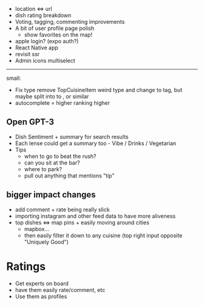 - location <=> url
- dish rating breakdown
- Voting, tagging, commenting improvements
- A bit of user profile page polish
  - show favorites on the map!
- apple login? (expo auth?)
- React Native app
- revisit ssr
- Admin icons multiselect

---

small:

- Fix <Dish /> type remove TopCuisineItem weird type and change to tag, but maybe split into to <DishFromTag />, <DishFromRestaurant /> or similar
- autocomplete = higher ranking higher

## Open GPT-3

- Dish Sentiment + summary for search results
- Each lense could get a summary too - Vibe / Drinks / Vegetarian
- Tips
  - when to go to beat the rush?
  - can you sit at the bar?
  - where to park?
  - pull out anything that mentions "tip"

## bigger impact changes

- add comment + rate being really slick
- importing instagram and other feed data to have more aliveness
- top dishes <=> map pins + easily moving around cities
  - mapbox...
  - then easily filter it down to any cuisine (top right input opposite "Uniquely Good")

# Ratings

- Get experts on board
- have them easily rate/comment, etc
- Use them as profiles
